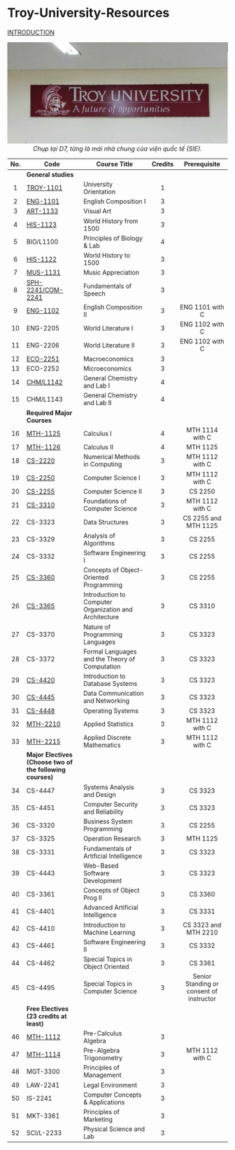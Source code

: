 # Troy-University-Resources

[INTRODUCTION]

<p align="center">
  <img src="the%20reason,%20for%20you%20-%20me%20-%20us,%20future%20trojans%20204d9622fa1980d39d31c68f0bdb5fa0/image4.jpeg" alt="image4.jpeg">
  <br>
  <em>Chụp tại D7, từng là mái nhà chung của viện quốc tế (SIE).</em>
</p>

| No. | Code                                                      | Course Title                                           | Credits | Prerequisite                             |
|:---:| --------------------------------------------------------- | ------------------------------------------------------ |:-------:|:----------------------------------------:|
|     | **General studies**                                       |                                                        |         |                                          |
| 1   | [TROY-1101]                                               | University Orientation                                 | 1       |                                          |
| 2   | [ENG-1101]                                                | English Composition I                                  | 3       |                                          |
| 3   | [ART-1133]                                                | Visual Art                                             | 3       |                                          |
| 4   | [HIS-1123]                                                | World History from 1500                                | 3       |                                          |
| 5   | BIO/L1100                                                 | Principles of Biology & Lab                            | 4       |                                          |
| 6   | [HIS-1122]                                                | World History to 1500                                  | 3       |                                          |
| 7   | [MUS-1131]                                                | Music Appreciation                                     | 3       |                                          |
| 8   | [SPH-2241/COM-2241]                                       | Fundamentals of Speech                                 | 3       |                                          |
| 9   | [ENG-1102]                                                | English Composition II                                 | 3       | ENG 1101 with C                          |
| 10  | ENG-2205                                                  | World Literature I                                     | 3       | ENG 1102 with C                          |
| 11  | ENG-2206                                                  | World Literature II                                    | 3       | ENG 1102 with C                          |
| 12  | [ECO-2251]                                                | Macroeconomics                                         | 3       |                                          |
| 13  | ECO-2252                                                  | Microeconomics                                         | 3       |                                          |
| 14  | [CHM/L1142]                                               | General Chemistry and Lab I                            | 4       |                                          |
| 15  | CHM/L1143                                                 | General Chemistry and Lab II                           | 4       |                                          |
|     | **Required Major Courses**                                |                                                        |         |                                          |
| 16  | [MTH-1125]                                                | Calculus I                                             | 4       | MTH 1114 with C                          |
| 17  | [MTH-1126]                                                | Calculus II                                            | 4       | MTH 1125                                 |
| 18  | [CS-2220]                                                 | Numerical Methods in Computing                         | 3       | MTH 1112 with C                          |
| 19  | [CS-2250]                                                 | Computer Science I                                     | 3       | MTH 1112 with C                          |
| 20  | [CS-2255]                                                 | Computer Science II                                    | 3       | CS 2250                                  |
| 21  | [CS-3310]                                                 | Foundations of Computer Science                        | 3       | MTH 1112 with C                          |
| 22  | CS-3323                                                   | Data Structures                                        | 3       | CS 2255 and MTH 1125                     |
| 23  | CS-3329                                                   | Analysis of Algorithms                                 | 3       | CS 2255                                  |
| 24  | CS-3332                                                   | Software Engineering I                                 | 3       | CS 2255                                  |
| 25  | [CS-3360]                                                 | Concepts of Object-Oriented Programming                | 3       | CS 2255                                  |
| 26  | [CS-3365]                                                 | Introduction to Computer Organization and Architecture | 3       | CS 3310                                  |
| 27  | CS-3370                                                   | Nature of Programming Languages                        | 3       | CS 3323                                  |
| 28  | CS-3372                                                   | Formal Languages and the Theory of Computation         | 3       | CS 3323                                  |
| 29  | [CS-4420]                                                 | Introduction to Database Systems                       | 3       | CS 3323                                  |
| 30  | [CS-4445]                                                 | Data Communication and Networking                      | 3       | CS 3323                                  |
| 31  | [CS-4448]                                                 | Operating Systems                                      | 3       | CS 3323                                  |
| 32  | [MTH-2210]                                                | Applied Statistics                                     | 3       | MTH 1112 with C                          |
| 33  | [MTH-2215]                                                | Applied Discrete Mathematics                           | 3       | MTH 1112 with C                          |
|     | **Major Electives (Choose two of the following courses)** |                                                        |         |                                          |
| 34  | CS-4447                                                   | Systems Analysis and Design                            | 3       | CS 3323                                  |
| 35  | CS-4451                                                   | Computer Security and Reliability                      | 3       | CS 3323                                  |
| 36  | CS-3320                                                   | Business System Programming                            | 3       | CS 2255                                  |
| 37  | CS-3325                                                   | Operation Research                                     | 3       | MTH 1125                                 |
| 38  | CS-3331                                                   | Fundamentals of Artificial Intelligence                | 3       | CS 3323                                  |
| 39  | CS-4443                                                   | Web-Based Software Development                         | 3       | CS 3323                                  |
| 40  | CS-3361                                                   | Concepts of Object Prog II                             | 3       | CS 3360                                  |
| 41  | CS-4401                                                   | Advanced Artificial Intelligence                       | 3       | CS 3331                                  |
| 42  | CS-4410                                                   | Introduction to Machine Learning                       | 3       | CS 3323 and MTH 2210                     |
| 43  | CS-4461                                                   | Software Engineering II                                | 3       | CS 3332                                  |
| 44  | CS-4462                                                   | Special Topics in Object Oriented                      | 3       | CS 3361                                  |
| 45  | CS-4495                                                   | Special Topics in Computer Science                     | 3       | Senior Standing or consent of instructor |
|     | **Free Electives (23 credits at least)**                  |                                                        |         |                                          |
| 46  | [MTH-1112]                                                | Pre-Calculus Algebra                                   | 3       |                                          |
| 47  | [MTH-1114]                                                | Pre-Algebra Trigonometry                               | 3       | MTH 1112 with C                          |
| 48  | MGT-3300                                                  | Principles of Management                               | 3       |                                          |
| 49  | LAW-2241                                                  | Legal Environment                                      | 3       |                                          |
| 50  | IS-2241                                                   | Computer Concepts & Applications                       | 3       |                                          |
| 51  | MKT-3361                                                  | Principles of Marketing                                | 3       |                                          |
| 52  | SCI/L-2233                                                | Physical Science and Lab                               | 3       |                                          |

[INTRODUCTION]: ./introduction.md/

[ENG-1102]: ./ENG1102/

[MTH-1112]: ./MTH112/

[MTH-1114]: ./MTH1114/

[MTH-1125]: ./MTH1125-1126-Calculus/

[MTH-1126]: ./MTH1125-1126-Calculus/

[HIS-1122]: ./HIS122-123/

[CS-3365]: ./CS365/

[CS-4445]: ./CS445/

[CS-4448]: ./CS4448/

[TROY-1101]: ./TROY101/

[MTH-2215]: ./MTH2215/

[MTH-2210]: ./MTH210/

[SPH-2241/COM-2241]: ./SPH241/

[CHM/L1142]: ./CHML142/

[CS-2255]: ./CS256/

[ART-1133]: ./ART133/

[ENG-1101]: ./ENG1101/

[MUS-1131]: ./MUS131/

[ECO-2251]: ./ECO251/

[CS-3310]: ./CS310/

[CS-2250]: ./CS255/

[CS-2220]: ./CS2220/

[HIS-1123]: ./HIS122-123/

[CS-4420]: ./CS420/

[CS-3360]: ./CS360/
